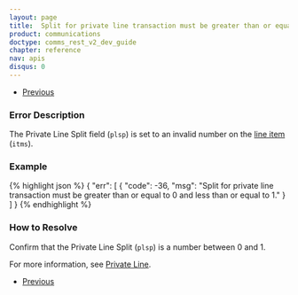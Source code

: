 ```yaml
---
layout: page
title:  Split for private line transaction must be greater than or equal to 0 and less than or equal to 1.
product: communications
doctype: comms_rest_v2_dev_guide
chapter: reference
nav: apis
disqus: 0
---
```


<ul class="pager">
  <li class="previous"><a href="/communications/dev-guide_rest_v2/reference/calculate-tax-errors/"><i class="glyphicon glyphicon-chevron-left"></i>Previous</a></li>
</ul>

<h3>Error Description</h3>
The Private Line Split field (<code>plsp</code>) is set to an invalid number on the <a class="dev-guide-link" href="/communications/dev-guide_rest_v2/reference/line-item/">line item</a> (<code>itms</code>).

<h3>Example</h3>
{% highlight json %}
{
  "err": [
    {
      "code": -36,
      "msg": "Split for private line transaction must be greater than or equal to 0 and less than or equal to 1."
    }
  ]
}
{% endhighlight %}

<h3>How to Resolve</h3>
Confirm that the Private Line Split (<code>plsp</code>) is a number between 0 and 1.

For more information, see <a class="dev-guide-link" href="/communications/dev-guide_rest_v2/customizing-transactions/sample-transactions/private-line/">Private Line</a>.

<ul class="pager">
  <li class="previous"><a href="/communications/dev-guide_rest_v2/reference/calculate-tax-errors/"><i class="glyphicon glyphicon-chevron-left"></i>Previous</a></li>
</ul>